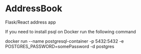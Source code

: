 # AddressBook
Flask/React address app


If you need to install psql on Docker run the following command

docker run --name postgresql-container -p 5432:5432 -e POSTGRES_PASSWORD=somePassword -d postgres